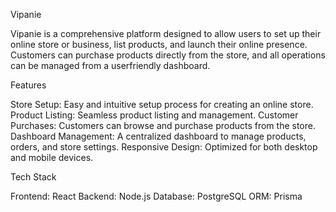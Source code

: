  Vipanie

 Vipanie is a comprehensive platform designed to allow users to set up their online store or business, list products, and launch their online presence. Customers can purchase products directly from the store, and all operations can be managed from a userfriendly dashboard.

 Features

 Store Setup: Easy and intuitive setup process for creating an online store.
 Product Listing: Seamless product listing and management.
 Customer Purchases: Customers can browse and purchase products from the store.
 Dashboard Management: A centralized dashboard to manage products, orders, and store settings.
 Responsive Design: Optimized for both desktop and mobile devices.

 Tech Stack

 Frontend: React
 Backend: Node.js
 Database: PostgreSQL
 ORM: Prisma
